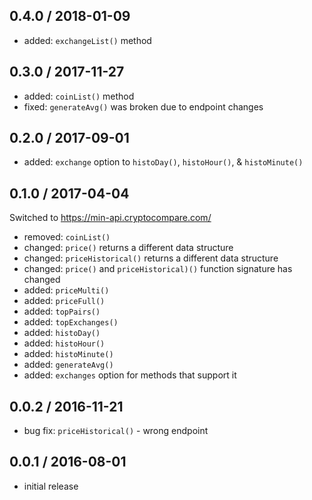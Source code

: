 0.4.0 / 2018-01-09
------------------

- added: `exchangeList()` method

0.3.0 / 2017-11-27
------------------

- added: `coinList()` method
- fixed: `generateAvg()` was broken due to endpoint changes

0.2.0 / 2017-09-01
------------------

- added: `exchange` option to `histoDay()`, `histoHour()`, & `histoMinute()`

0.1.0 / 2017-04-04
------------------

Switched to https://min-api.cryptocompare.com/

- removed: `coinList()`
- changed: `price()` returns a different data structure
- changed: `priceHistorical()` returns a different data structure
- changed: `price()` and `priceHistorical)()` function signature has changed
- added: `priceMulti()`
- added: `priceFull()`
- added: `topPairs()`
- added: `topExchanges()`
- added: `histoDay()`
- added: `histoHour()`
- added: `histoMinute()`
- added: `generateAvg()`
- added: `exchanges` option for methods that support it

0.0.2 / 2016-11-21
------------------
- bug fix: `priceHistorical()` - wrong endpoint

0.0.1 / 2016-08-01
------------------
- initial release
